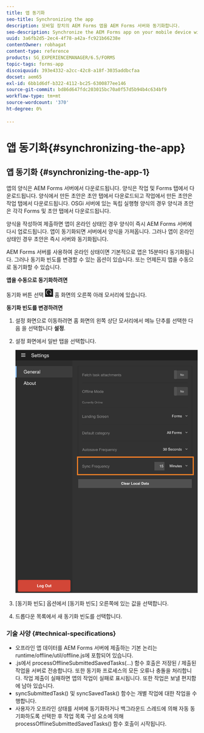 ```yaml
---
title: 앱 동기화
seo-title: Synchronizing the app
description: 모바일 장치의 AEM Forms 앱을 AEM Forms 서버와 동기화합니다.
seo-description: Synchronize the AEM Forms app on your mobile device with the AEM Forms server.
uuid: 3a6fb2d5-2ec4-4f78-a42a-fc921b66238e
contentOwner: robhagat
content-type: reference
products: SG_EXPERIENCEMANAGER/6.5/FORMS
topic-tags: forms-app
discoiquuid: 393e4332-a2cc-42c8-a18f-3035addbcfaa
docset: aem65
exl-id: 6bb1d6df-b322-4112-bc25-6300877ee146
source-git-commit: bd86d647fdc203015bc70a0f57d5b94b4c634bf9
workflow-type: tm+mt
source-wordcount: '370'
ht-degree: 0%

---
```


# 앱 동기화{#synchronizing-the-app}

## 앱 동기화 {#synchronizing-the-app-1}

앱의 양식은 AEM Forms 서버에서 다운로드됩니다. 양식은 작업 및 Forms 탭에서 다운로드됩니다. 양식에서 만든 초안은 초안 탭에서 다운로드되고 작업에서 만든 초안은 작업 탭에서 다운로드됩니다. OSGi 서버에 있는 독립 실행형 양식의 경우 양식과 초안은 각각 Forms 및 초안 탭에서 다운로드됩니다.

양식을 작성하여 제출하면 앱이 온라인 상태인 경우 양식이 즉시 AEM Forms 서버에 다시 업로드됩니다. 앱이 동기화되면 서버에서 양식을 가져옵니다. 그러나 앱이 온라인 상태인 경우 초안은 즉시 서버와 동기화됩니다.

AEM Forms 서버를 사용하여 온라인 상태이면 기본적으로 앱은 15분마다 동기화됩니다. 그러나 동기화 빈도를 변경할 수 있는 옵션이 있습니다. 또는 언제든지 앱을 수동으로 동기화할 수 있습니다.

**앱을 수동으로 동기화하려면**

동기화 버튼 선택 ![sync-app](assets/sync-app.png) 홈 화면의 오른쪽 아래 모서리에 있습니다.

**동기화 빈도를 변경하려면**

1. 설정 화면으로 이동하려면 홈 화면의 왼쪽 상단 모서리에서 메뉴 단추를 선택한 다음 을 선택합니다 **설정**.
1. 설정 화면에서 일반 탭을 선택합니다.

   ![일반 설정 창의 동기화 빈도 설정](assets/gen-settings-2.png)

1. [동기화 빈도] 옵션에서 [동기화 빈도] 오른쪽에 있는 값을 선택합니다.
1. 드롭다운 목록에서 새 동기화 빈도를 선택합니다.

### 기술 사양 {#technical-specifications}

* 오프라인 앱 데이터를 AEM Forms 서버에 제출하는 기본 논리는 runtime/offline/util/offline.js에 포함되어 있습니다.
* .js에서 processOfflineSubmittedSavedTasks(...) 함수 호출은 저장된 / 제출된 작업을 서버로 전송합니다. 또한 동기화 프로세스의 모든 오류나 충돌을 처리합니다. 작업 제출이 실패하면 앱의 작업이 실패로 표시됩니다. 또한 작업은 보낼 편지함에 남아 있습니다.
* syncSubmittedTask() 및 syncSavedTask() 함수는 개별 작업에 대한 작업을 수행합니다.
* 사용자가 오프라인 상태를 서버에 동기화하거나 백그라운드 스레드에 의해 자동 동기화하도록 선택한 후 작업 목록 구성 요소에 의해 processOfflineSubmittedSavedTasks() 함수 호출이 시작됩니다.
